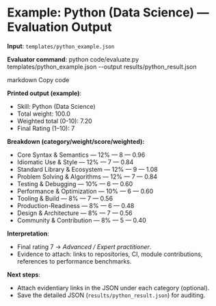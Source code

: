 # Example: Python (Data Science) — Evaluation Output

**Input**: `templates/python_example.json`

**Evaluator command**:
python code/evaluate.py templates/python_example.json --output results/python_result.json

markdown
Copy code

**Printed output (example)**:
- Skill: Python (Data Science)
- Total weight: 100.0
- Weighted total (0-10): 7.20
- Final Rating (1–10): 7

**Breakdown (category/weight/score/weighted):**
- Core Syntax & Semantics — 12% — 8 — 0.96
- Idiomatic Use & Style — 12% — 7 — 0.84
- Standard Library & Ecosystem — 12% — 9 — 1.08
- Problem Solving & Algorithms — 12% — 7 — 0.84
- Testing & Debugging — 10% — 6 — 0.60
- Performance & Optimization — 10% — 6 — 0.60
- Tooling & Build — 8% — 7 — 0.56
- Production-Readiness — 8% — 6 — 0.48
- Design & Architecture — 8% — 7 — 0.56
- Community & Contribution — 8% — 5 — 0.40

**Interpretation**:
- Final rating 7 → *Advanced / Expert practitioner*.
- Evidence to attach: links to repositories, CI, module contributions, references to performance benchmarks.

**Next steps**:
- Attach evidentiary links in the JSON under each category (optional).
- Save the detailed JSON (`results/python_result.json`) for auditing.
